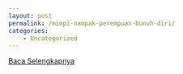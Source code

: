 ```yaml
---
layout: post
permalink: /mimpi-nampak-perempuan-bunuh-diri/
categories:
    - Uncategorized
---
```


[Baca Selengkapnya](/09)
